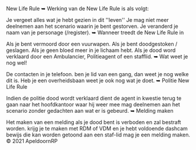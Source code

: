 New Life Rule
➥ Werking van de New Life Rule is als volgt:

Je vergeet alles wat je hebt gezien in dit ''leven''
Je mag niet meer deelnemen aan het scenario waarin je bent gestorven.
Je veranderd je naam van je personage (/register).
➥ Wanneer treedt de New Life Rule in

Als je bent vermoord door een vuurwapen.
Als je bent doodgestoken / geslagen.
Als je geen bloed meer in je lichaam hebt.
Als je dood word verklaard door een Ambulancier, Politieagent of een stafflid.
➥ Wat weet je nog wel!

De contacten in je telefoon.
ben je lid van een gang, dan weet je nog welke dit is.
Heb je een overheidsbaan weet je ook nog wat je doet.
➥ Politie New Life Rule

Indien de politie dood wordt verklaard dient de agent in kwestie terug te gaan naar het hoofdkantoor waar hij weer mee mag deelnemen aan het scenario zonder gedachten aan wat er is gebeurd.
➥ Melding maken

Het maken van een melding als je dood bent is verboden en zal bestraft worden.
krijg je te maken met RDM of VDM en je hebt voldoende dashcam bewijs die kan worden getoond aan een staf-lid mag je een melding maken.
© 2021 ApeldoornRP
